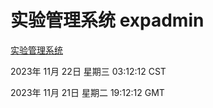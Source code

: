 # 实验管理系统 expadmin
[实验管理系统](http://219.139.197.168:56808/expadmin-782313d2-e1b1-4ea7-932e-3a55e6a1a4d0/)

2023年 11月 22日 星期三 03:12:12 CST

2023年 11月 21日 星期二 19:12:12 GMT
